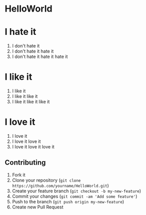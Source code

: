 # HelloWorld

# I hate it

1. I don't hate it
2. I don't hate it hate it
3. I don't hate it hate it hate it

# I like it

1. I like it
2. I like it like it
3. I like it like it like it

# I love it

1. I love it
2. I love it love it
3. I love it love it love it

## Contributing

1. Fork it
2. Clone your repository (`git clone https://github.com/yourname/HelloWorld.git`)
3. Create your feature branch (`git checkout -b my-new-feature`)
4. Commit your changes (`git commit -am 'Add some feature'`)
5. Push to the branch (`git push origin my-new-feature`)
6. Create new Pull Request
